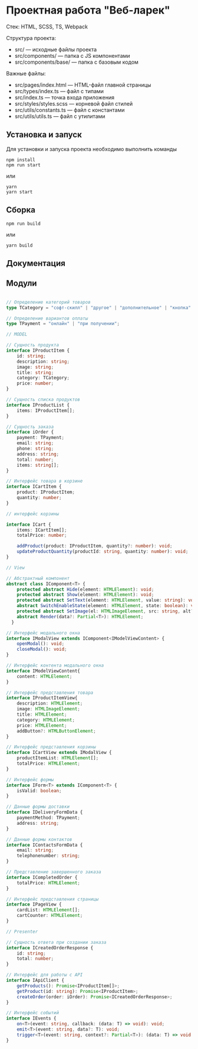 # Проектная работа "Веб-ларек"

Стек: HTML, SCSS, TS, Webpack

Структура проекта:
- src/ — исходные файлы проекта
- src/components/ — папка с JS компонентами
- src/components/base/ — папка с базовым кодом

Важные файлы:
- src/pages/index.html — HTML-файл главной страницы
- src/types/index.ts — файл с типами
- src/index.ts — точка входа приложения
- src/styles/styles.scss — корневой файл стилей
- src/utils/constants.ts — файл с константами
- src/utils/utils.ts — файл с утилитами

## Установка и запуск
Для установки и запуска проекта необходимо выполнить команды

```
npm install
npm run start
```

или

```
yarn
yarn start
```
## Сборка

```
npm run build
```

или

```
yarn build
```

## Документация

## Модули

```TypeScript 

// Определение категорий товаров
type TCategory = "софт-скилл" | "другое" | "дополнительное" | "кнопка" | "хард-скилл";

// Определение вариантов оплаты
type TPayment = "онлайн" | "при получении";

// MODEL

// Сущность продукта
interface IProductItem {
    id: string;
    description: string;
    image: string;
    title: string;
    category: TCategory;
    price: number;
}

// Сущность списка продуктов
interface IProductList {
    items: IProductItem[];
}

// Сущность заказа
interface iOrder {
    payment: TPayment;
    email: string;
    phone: string;
    address: string;
    total: number;
    items: string[];
}

// Интерфейс товара в корзине
interface ICartItem {
    product: IProductItem;
    quantity: number;
}

// интерфейс корзины

interface ICart {
    items: ICartItem[];
    totalPrice: number;

    addProduct(product: IProductItem, quantity?: number): void;
    updateProductQuantity(productId: string, quantity: number): void;
}

// View

// Абстрактный компонент
abstract class IComponent<T> {
    protected abstract Hide(element: HTMLElement): void;
    protected abstract Show(element: HTMLElement): void;
    protected abstract SetText(element: HTMLElement, value: string): void;
    abstract SwitchEnableState(element: HTMLElement, state: boolean): void;
    protected abstract SetImage(el: HTMLImageElement, src: string, alt?: string): void;
    abstract Render(data?: Partial<T>): HTMLElement;
  }

// Интерфейс модального окна
interface IModalView extends IComponent<IModelViewContent> {
    openModal(): void;
    closeModal(): void;
}

// Интерфейс контента модального окна
interface IModelViewContent{
    content: HTMLElement;
}

// Интерфейс представления товара
interface IProductItemView{
    description: HTMLElement; 
    image: HTMLImageElement; 
    title: HTMLElement; 
    category: HTMLElement; 
    price: HTMLElement; 
    addButton?: HTMLButtonElement; 
}

// Интерфейс представления корзины
interface ICartView extends IModalView {
    productItemList: HTMLElement[];
    totalPrice: HTMLElement;
}

// Интерфейс формы
interface IForm<T> extends IComponent<T> {
    isValid: boolean;
}

// Данные формы доставки
interface IDeliveryFormData {
    paymentMethod: TPayment;
    address: string;
}

// Данные формы контактов
interface IContactsFormData {
    email: string;
    telephonenumber: string;
}

// Представление завершенного заказа
interface ICompletedOrder {
    totalPrice: HTMLElement;
}

// Интерфейс представления страницы
interface IPageView {
    cardList: HTMLElement[];
    cartCounter: HTMLElement;
}

// Presenter 

// Сущность ответа при создании заказа
interface ICreatedOrderResponse {
    id: string;
    total: number;
}

// Интерфейс для работы с API
interface IApiClient {
    getProducts(): Promise<IProductItem[]>;
    getProduct(id: string): Promise<IProductItem>;
    createOrder(order: iOrder): Promise<ICreatedOrderResponse>;
}

// Интерфейс событий
interface IEvents {
    on<T>(event: string, callback: (data: T) => void): void;
    emit<T>(event: string, data?: T): void;
    trigger<T>(event: string, context?: Partial<T>): (data: T) => void;
}

